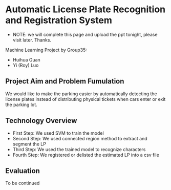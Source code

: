 # Automatic License Plate Recognition and Registration System

* NOTE: we will complete this page and upload the ppt tonight, please visit later. Thanks.

Machine Learning Project by Group35:
* Huihua Guan
* Yi (Roy) Luo

## Project Aim and Problem Fumulation

We would like to make the parking easier by automatically detecting the license plates instead of distributing physical tickets when cars enter or exit the parking lot.

## Technology Overview

* First Step: We used SVM to train the model
* Second Step: We used connected region method to extract and segment the LP
* Third Step: We used the trained model to recognize characters
* Fourth Step: We registered or delisted the estimated LP into a csv file

## Evaluation

To be continued
